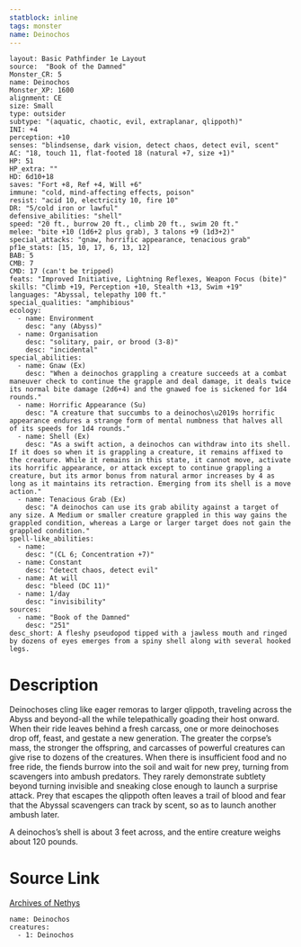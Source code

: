 ```yaml
---
statblock: inline
tags: monster
name: Deinochos
---
```

```statblock
layout: Basic Pathfinder 1e Layout
source:  "Book of the Damned"
Monster_CR: 5
name: Deinochos
Monster_XP: 1600
alignment: CE
size: Small
type: outsider
subtype: "(aquatic, chaotic, evil, extraplanar, qlippoth)"
INI: +4
perception: +10
senses: "blindsense, dark vision, detect chaos, detect evil, scent"
AC: "18, touch 11, flat-footed 18 (natural +7, size +1)"
HP: 51
HP_extra: ""
HD: 6d10+18
saves: "Fort +8, Ref +4, Will +6"
immune: "cold, mind-affecting effects, poison"
resist: "acid 10, electricity 10, fire 10"
DR: "5/cold iron or lawful"
defensive_abilities: "shell"
speed: "20 ft., burrow 20 ft., climb 20 ft., swim 20 ft."
melee: "bite +10 (1d6+2 plus grab), 3 talons +9 (1d3+2)"
special_attacks: "gnaw, horrific appearance, tenacious grab"
pf1e_stats: [15, 10, 17, 6, 13, 12]
BAB: 5
CMB: 7
CMD: 17 (can't be tripped)
feats: "Improved Initiative, Lightning Reflexes, Weapon Focus (bite)"
skills: "Climb +19, Perception +10, Stealth +13, Swim +19"
languages: "Abyssal, telepathy 100 ft."
special_qualities: "amphibious"
ecology:
  - name: Environment
    desc: "any (Abyss)"
  - name: Organisation
    desc: "solitary, pair, or brood (3-8)"
    desc: "incidental"
special_abilities:
  - name: Gnaw (Ex)
    desc: "When a deinochos grappling a creature succeeds at a combat maneuver check to continue the grapple and deal damage, it deals twice its normal bite damage (2d6+4) and the gnawed foe is sickened for 1d4 rounds."
  - name: Horrific Appearance (Su)
    desc: "A creature that succumbs to a deinochos\u2019s horrific appearance endures a strange form of mental numbness that halves all of its speeds for 1d4 rounds."
  - name: Shell (Ex)
    desc: "As a swift action, a deinochos can withdraw into its shell. If it does so when it is grappling a creature, it remains affixed to the creature. While it remains in this state, it cannot move, activate its horrific appearance, or attack except to continue grappling a creature, but its armor bonus from natural armor increases by 4 as long as it maintains its retraction. Emerging from its shell is a move action."
  - name: Tenacious Grab (Ex)
    desc: "A deinochos can use its grab ability against a target of any size. A Medium or smaller creature grappled in this way gains the grappled condition, whereas a Large or larger target does not gain the grappled condition."
spell-like_abilities:
  - name:
    desc: "(CL 6; Concentration +7)"
  - name: Constant
    desc: "detect chaos, detect evil"
  - name: At will
    desc: "bleed (DC 11)"
  - name: 1/day
    desc: "invisibility"
sources:
  - name: "Book of the Damned"
    desc: "251"
desc_short: A fleshy pseudopod tipped with a jawless mouth and ringed by dozens of eyes emerges from a spiny shell along with several hooked legs.
```
# Description
Deinochoses cling like eager remoras to larger qlippoth, traveling across the Abyss and beyond-all the while telepathically goading their host onward. When their ride leaves behind a fresh carcass, one or more deinochoses drop off, feast, and gestate a new generation. The greater the corpse’s mass, the stronger the offspring, and carcasses of powerful creatures can give rise to dozens of the creatures. When there is insufficient food and no free ride, the fiends burrow into the soil and wait for new prey, turning from scavengers into ambush predators. They rarely demonstrate subtlety beyond turning invisible and sneaking close enough to launch a surprise attack. Prey that escapes the qlippoth often leaves a trail of blood and fear that the Abyssal scavengers can track by scent, so as to launch another ambush later.

 A deinochos’s shell is about 3 feet across, and the entire creature weighs about 120 pounds.
# Source Link
[Archives of Nethys](https://aonprd.com/MonsterDisplay.aspx?ItemName=Deinochos)
```encounter-table
name: Deinochos
creatures:
  - 1: Deinochos
```
